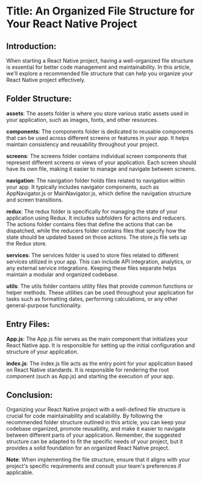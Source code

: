 # Title: An Organized File Structure for Your React Native Project

## Introduction:
When starting a React Native project, having a well-organized file structure is essential for better code management and maintainability. In this article, we'll explore a recommended file structure that can help you organize your React Native project effectively.

## Folder Structure:

**assets**: The assets folder is where you store various static assets used in your application, such as images, fonts, and other resources.

**components**: The components folder is dedicated to reusable components that can be used across different screens or features in your app. It helps maintain consistency and reusability throughout your project.

**screens**: The screens folder contains individual screen components that represent different screens or views of your application. Each screen should have its own file, making it easier to manage and navigate between screens.

**navigation**: The navigation folder holds files related to navigation within your app. It typically includes navigator components, such as AppNavigator.js or MainNavigator.js, which define the navigation structure and screen transitions.

**redux**: The redux folder is specifically for managing the state of your application using Redux. It includes subfolders for actions and reducers. The actions folder contains files that define the actions that can be dispatched, while the reducers folder contains files that specify how the state should be updated based on those actions. The store.js file sets up the Redux store.

**services**: The services folder is used to store files related to different services utilized in your app. This can include API integration, analytics, or any external service integrations. Keeping these files separate helps maintain a modular and organized codebase.

**utils**: The utils folder contains utility files that provide common functions or helper methods. These utilities can be used throughout your application for tasks such as formatting dates, performing calculations, or any other general-purpose functionality.

## Entry Files:

**App.js**: The App.js file serves as the main component that initializes your React Native app. It is responsible for setting up the initial configuration and structure of your application.

**index.js**: The index.js file acts as the entry point for your application based on React Native standards. It is responsible for rendering the root component (such as App.js) and starting the execution of your app.

## Conclusion:
Organizing your React Native project with a well-defined file structure is crucial for code maintainability and scalability. By following the recommended folder structure outlined in this article, you can keep your codebase organized, promote reusability, and make it easier to navigate between different parts of your application. Remember, the suggested structure can be adapted to fit the specific needs of your project, but it provides a solid foundation for an organized React Native project.

**Note**: When implementing the file structure, ensure that it aligns with your project's specific requirements and consult your team's preferences if applicable.
